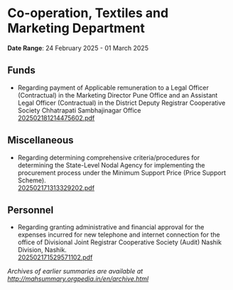 # Co-operation, Textiles and Marketing Department

**Date Range**: 24 February 2025 - 01 March 2025


## Funds
- Regarding payment of Applicable remuneration to a Legal Officer (Contractual) in the Marketing Director Pune Office and an Assistant Legal Officer (Contractual) in the District Deputy Registrar Cooperative Society Chhatrapati Sambhajinagar Office\
  [202502181214475602.pdf](https://gr.maharashtra.gov.in/Site/Upload/Government%20Resolutions/English/202502181214475602.pdf)

## Miscellaneous
- Regarding determining comprehensive criteria/procedures for determining the State-Level Nodal Agency for implementing the procurement process under the Minimum Support Price (Price Support Scheme).\
  [202502171313329202.pdf](https://gr.maharashtra.gov.in/Site/Upload/Government%20Resolutions/English/202502171313329202.pdf)

## Personnel
- Regarding granting administrative and financial approval for the expenses incurred for new telephone and internet connection for the office of Divisional Joint Registrar Cooperative Society (Audit) Nashik Division, Nashik.\
  [202502171529571102.pdf](https://gr.maharashtra.gov.in/Site/Upload/Government%20Resolutions/English/202502171529571102.pdf)


*Archives of earlier summaries are available at http://mahsummary.orgpedia.in/en/archive.html*